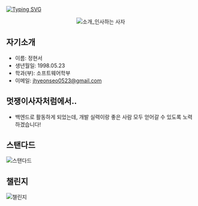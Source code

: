 [![Typing SVG](https://readme-typing-svg.herokuapp.com?size=30&duration=4500&color=F77500&width=600&lines=%F0%9F%A6%81_Welcome_Hyunseo_Jung_%F0%9F%A6%81+)](https://git.io/typing-svg)

<div align="center">

![소개_인사하는 사자](https://user-images.githubusercontent.com/81146131/221498526-e2db6afd-e36d-447c-ab58-58069793bedf.gif)


</div>

## 자기소개
- 이름: 정현서
- 생년월일: 1998.05.23
- 학과(부): 소프트웨어학부
- 이메일: jhyeonseo0523@gmail.com

## 멋쟁이사자처럼에서..
- 백엔드로 활동하게 되었는데, 개발 실력이랑 좋은 사람 모두 얻어갈 수 있도록 노력하겠습니다!

## 스탠다드
![스탠다드](https://user-images.githubusercontent.com/127735039/228096481-19ac63a7-efc1-45df-8b39-4cfab5826503.PNG)

## 챌린지
![챌린지](https://user-images.githubusercontent.com/127735039/228096485-cc20948b-c6a7-42d4-9166-703f146c2f4c.PNG)
